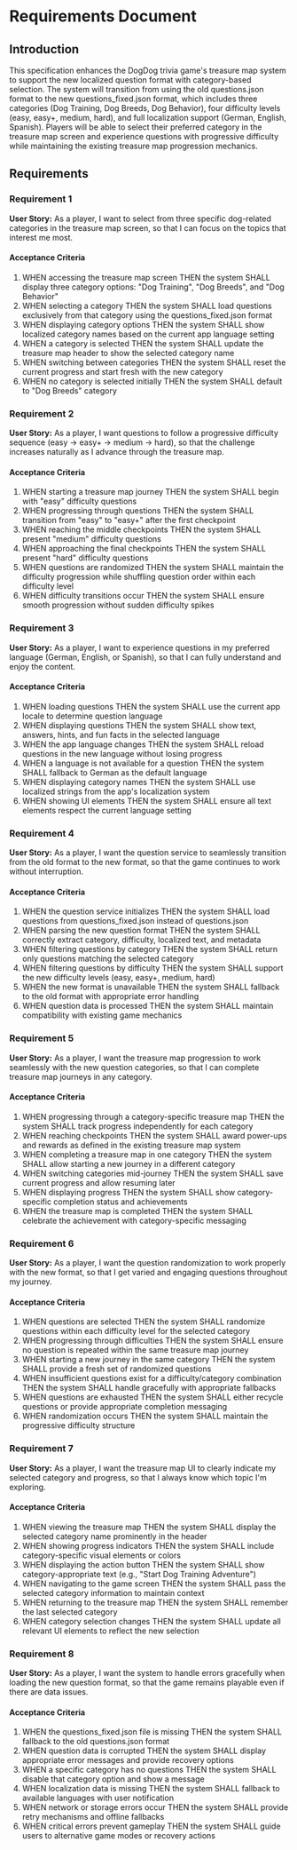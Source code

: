 # Requirements Document

## Introduction

This specification enhances the DogDog trivia game's treasure map system to support the new localized question format with category-based selection. The system will transition from using the old questions.json format to the new questions_fixed.json format, which includes three categories (Dog Training, Dog Breeds, Dog Behavior), four difficulty levels (easy, easy+, medium, hard), and full localization support (German, English, Spanish). Players will be able to select their preferred category in the treasure map screen and experience questions with progressive difficulty while maintaining the existing treasure map progression mechanics.

## Requirements

### Requirement 1

**User Story:** As a player, I want to select from three specific dog-related categories in the treasure map screen, so that I can focus on the topics that interest me most.

#### Acceptance Criteria

1. WHEN accessing the treasure map screen THEN the system SHALL display three category options: "Dog Training", "Dog Breeds", and "Dog Behavior"
2. WHEN selecting a category THEN the system SHALL load questions exclusively from that category using the questions_fixed.json format
3. WHEN displaying category options THEN the system SHALL show localized category names based on the current app language setting
4. WHEN a category is selected THEN the system SHALL update the treasure map header to show the selected category name
5. WHEN switching between categories THEN the system SHALL reset the current progress and start fresh with the new category
6. WHEN no category is selected initially THEN the system SHALL default to "Dog Breeds" category

### Requirement 2

**User Story:** As a player, I want questions to follow a progressive difficulty sequence (easy → easy+ → medium → hard), so that the challenge increases naturally as I advance through the treasure map.

#### Acceptance Criteria

1. WHEN starting a treasure map journey THEN the system SHALL begin with "easy" difficulty questions
2. WHEN progressing through questions THEN the system SHALL transition from "easy" to "easy+" after the first checkpoint
3. WHEN reaching the middle checkpoints THEN the system SHALL present "medium" difficulty questions
4. WHEN approaching the final checkpoints THEN the system SHALL present "hard" difficulty questions
5. WHEN questions are randomized THEN the system SHALL maintain the difficulty progression while shuffling question order within each difficulty level
6. WHEN difficulty transitions occur THEN the system SHALL ensure smooth progression without sudden difficulty spikes

### Requirement 3

**User Story:** As a player, I want to experience questions in my preferred language (German, English, or Spanish), so that I can fully understand and enjoy the content.

#### Acceptance Criteria

1. WHEN loading questions THEN the system SHALL use the current app locale to determine question language
2. WHEN displaying questions THEN the system SHALL show text, answers, hints, and fun facts in the selected language
3. WHEN the app language changes THEN the system SHALL reload questions in the new language without losing progress
4. WHEN a language is not available for a question THEN the system SHALL fallback to German as the default language
5. WHEN displaying category names THEN the system SHALL use localized strings from the app's localization system
6. WHEN showing UI elements THEN the system SHALL ensure all text elements respect the current language setting

### Requirement 4

**User Story:** As a player, I want the question service to seamlessly transition from the old format to the new format, so that the game continues to work without interruption.

#### Acceptance Criteria

1. WHEN the question service initializes THEN the system SHALL load questions from questions_fixed.json instead of questions.json
2. WHEN parsing the new question format THEN the system SHALL correctly extract category, difficulty, localized text, and metadata
3. WHEN filtering questions by category THEN the system SHALL return only questions matching the selected category
4. WHEN filtering questions by difficulty THEN the system SHALL support the new difficulty levels (easy, easy+, medium, hard)
5. WHEN the new format is unavailable THEN the system SHALL fallback to the old format with appropriate error handling
6. WHEN question data is processed THEN the system SHALL maintain compatibility with existing game mechanics

### Requirement 5

**User Story:** As a player, I want the treasure map progression to work seamlessly with the new question categories, so that I can complete treasure map journeys in any category.

#### Acceptance Criteria

1. WHEN progressing through a category-specific treasure map THEN the system SHALL track progress independently for each category
2. WHEN reaching checkpoints THEN the system SHALL award power-ups and rewards as defined in the existing treasure map system
3. WHEN completing a treasure map in one category THEN the system SHALL allow starting a new journey in a different category
4. WHEN switching categories mid-journey THEN the system SHALL save current progress and allow resuming later
5. WHEN displaying progress THEN the system SHALL show category-specific completion status and achievements
6. WHEN the treasure map is completed THEN the system SHALL celebrate the achievement with category-specific messaging

### Requirement 6

**User Story:** As a player, I want the question randomization to work properly with the new format, so that I get varied and engaging questions throughout my journey.

#### Acceptance Criteria

1. WHEN questions are selected THEN the system SHALL randomize questions within each difficulty level for the selected category
2. WHEN progressing through difficulties THEN the system SHALL ensure no question is repeated within the same treasure map journey
3. WHEN starting a new journey in the same category THEN the system SHALL provide a fresh set of randomized questions
4. WHEN insufficient questions exist for a difficulty/category combination THEN the system SHALL handle gracefully with appropriate fallbacks
5. WHEN questions are exhausted THEN the system SHALL either recycle questions or provide appropriate completion messaging
6. WHEN randomization occurs THEN the system SHALL maintain the progressive difficulty structure

### Requirement 7

**User Story:** As a player, I want the treasure map UI to clearly indicate my selected category and progress, so that I always know which topic I'm exploring.

#### Acceptance Criteria

1. WHEN viewing the treasure map THEN the system SHALL display the selected category name prominently in the header
2. WHEN showing progress indicators THEN the system SHALL include category-specific visual elements or colors
3. WHEN displaying the action button THEN the system SHALL show category-appropriate text (e.g., "Start Dog Training Adventure")
4. WHEN navigating to the game screen THEN the system SHALL pass the selected category information to maintain context
5. WHEN returning to the treasure map THEN the system SHALL remember the last selected category
6. WHEN category selection changes THEN the system SHALL update all relevant UI elements to reflect the new selection

### Requirement 8

**User Story:** As a player, I want the system to handle errors gracefully when loading the new question format, so that the game remains playable even if there are data issues.

#### Acceptance Criteria

1. WHEN the questions_fixed.json file is missing THEN the system SHALL fallback to the old questions.json format
2. WHEN question data is corrupted THEN the system SHALL display appropriate error messages and provide recovery options
3. WHEN a specific category has no questions THEN the system SHALL disable that category option and show a message
4. WHEN localization data is missing THEN the system SHALL fallback to available languages with user notification
5. WHEN network or storage errors occur THEN the system SHALL provide retry mechanisms and offline fallbacks
6. WHEN critical errors prevent gameplay THEN the system SHALL guide users to alternative game modes or recovery actions